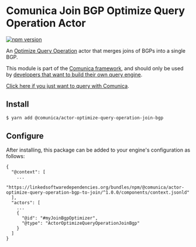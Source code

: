 # Comunica Join BGP Optimize Query Operation Actor

[![npm version](https://badge.fury.io/js/%40comunica%2Factor-optimize-query-operation-join-bgp.svg)](https://www.npmjs.com/package/@comunica/actor-optimize-query-operation-join-bgp)

An [Optimize Query Operation](https://github.com/comunica/comunica/tree/master/packages/bus-optimize-query-operation) actor
that merges joins of BGPs into a single BGP.

This module is part of the [Comunica framework](https://github.com/comunica/comunica),
and should only be used by [developers that want to build their own query engine](https://comunica.dev/docs/modify/).

[Click here if you just want to query with Comunica](https://comunica.dev/docs/query/).

## Install

```bash
$ yarn add @comunica/actor-optimize-query-operation-join-bgp
```

## Configure

After installing, this package can be added to your engine's configuration as follows:
```text
{
  "@context": [
    ...
    "https://linkedsoftwaredependencies.org/bundles/npm/@comunica/actor-optimize-query-operation-bgp-to-join/^1.0.0/components/context.jsonld"  
  ],
  "actors": [
    ...
    {
      "@id": "#myJoinBgpOptimizer",
      "@type": "ActorOptimizeQueryOperationJoinBgp"
    }
  ]
}
```
